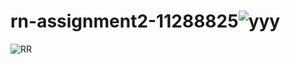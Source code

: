# rn-assignment2-11288825![yyy](https://github.com/Nyarkoemelia/rn-assignment2-11288825-4/assets/152034790/fad57e7a-e637-4de2-8a5d-5a023407e792)
![RR](https://github.com/Nyarkoemelia/rn-assignment2-11288825-4/assets/152034790/e707b874-6815-4508-8fa3-50a2be6b688e)
